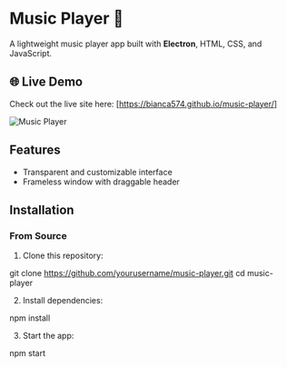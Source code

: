 # Music Player 🎵

A lightweight music player app built with **Electron**, HTML, CSS, and JavaScript.

## 🌐 Live Demo

Check out the live site here: [https://bianca574.github.io/music-player/]

![Music Player](images/screenshot.jpg)

## Features

- Transparent and customizable interface
- Frameless window with draggable header

## Installation

### From Source

1. Clone this repository:

git clone https://github.com/yourusername/music-player.git
cd music-player

2. Install dependencies:

npm install

3. Start the app:

npm start
